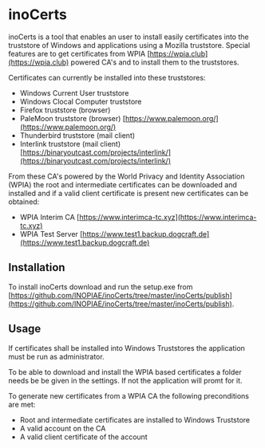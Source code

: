 # inoCerts

inoCerts is a tool that enables an user to install easily certificates into the truststore of Windows and applications using a Mozilla truststore. Special features are to get certificates from WPIA [https://wpia.club](https://wpia.club) powered CA's and to install them to the truststores.

Certificates can currently be installed into these truststores:
* Windows Current User truststore
* Windows Clocal Computer truststore
* Firefox truststore (browser)
* PaleMoon truststore (browser) [https://www.palemoon.org/](https://www.palemoon.org/)
* Thunderbird truststore (mail client)
* Interlink truststore (mail client) [https://binaryoutcast.com/projects/interlink/](https://binaryoutcast.com/projects/interlink/)

From these CA's powered by the World Privacy and Identity Association (WPIA) the root and intermediate certificates can be downloaded and installed and if a valid client certificate is present new certificates can be obtained:
* WPIA Interim CA [https://www.interimca-tc.xyz](https://www.interimca-tc.xyz)
* WPIA Test Server [https://www.test1.backup.dogcraft.de](https://www.test1.backup.dogcraft.de)

## Installation
To install inoCerts download and run the setup.exe from [https://github.com/INOPIAE/inoCerts/tree/master/inoCerts/publish](https://github.com/INOPIAE/inoCerts/tree/master/inoCerts/publish).

## Usage
If certificates shall be installed into Windows Truststores the application must be run as administrator.

To be able to download and install the WPIA based certificates a folder needs be be given in the settings. If not the application will promt for it.

To generate new certificates from a WPIA CA the following preconditions are met:
* Root and intermediate certificates are installed to Windows Truststore
* A valid account on the CA
* A valid client certificate of the account



